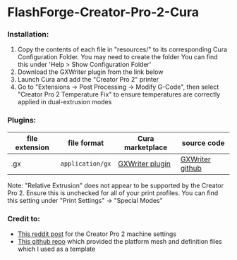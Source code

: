 # FlashForge-Creator-Pro-2-Cura
### Installation:

1. Copy the contents of each file in "resources/" to its corresponding Cura Configuration Folder. You may need to create the folder You can find this under 'Help > Show Configuration Folder'
2. Download the GXWriter plugin from the link below
3. Launch Cura and add the "Creator Pro 2" printer
4. Go to "Extensions -> Post Processing -> Modify G-Code", then select "Creator Pro 2 Temperature Fix" to ensure temperatures are correctly applied in dual-extrusion modes

### Plugins:

| file extension | file format      | Cura marketplace | source code |
| -------------- | ---------------- | ---------------- | ----------- |
| .gx            | `application/gx` | [GXWriter plugin](https://marketplace.ultimaker.com/app/cura/plugins/Ronoaldo/GXWriter) | [GXWriter github](https://github.com/ronoaldo/FlashforgeFinderIntegration/tree/master/plugins/GXWriter) |

Note:
"Relative Extrusion" does not appear to be supported by the Creator Pro 2. Ensure this is unchecked for all of your print profiles. You can find this setting under "Print Settings" -> "Special Modes"

### Credit to:
- [This reddit post](https://www.reddit.com/r/FlashForge/comments/oq4twg/using_cura_with_flashforge_creator_pro_2) for the Creator Pro 2 machine settings
- [This github repo](https://github.com/eugr/Flashforge-for-Cura/tree/master) which provided the platform mesh and definition files which I used as a template